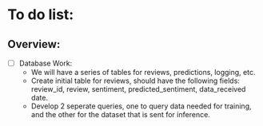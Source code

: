 # To do list:

## Overview:

-  [  ] Database Work:
    - We will have a series of tables for reviews, predictions, logging, etc. 
    - Create initial table for reviews, should have the following fields: review_id, review, sentiment, predicted_sentiment, data_received date.
    - Develop 2 seperate queries, one to query data needed for training, and the other for the dataset that is sent for inference.